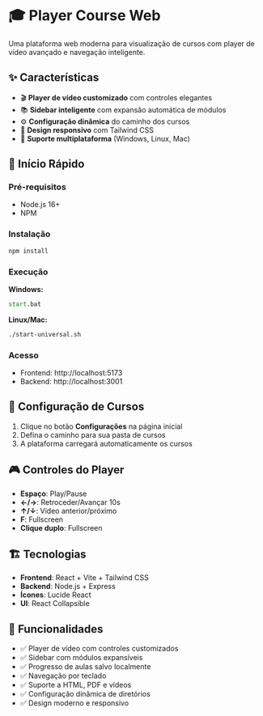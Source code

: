 # 🎓 Player Course Web

Uma plataforma web moderna para visualização de cursos com player de vídeo avançado e navegação inteligente.

## ✨ Características

- 🎬 **Player de vídeo customizado** com controles elegantes
- 📚 **Sidebar inteligente** com expansão automática de módulos
- ⚙️ **Configuração dinâmica** do caminho dos cursos
- 📱 **Design responsivo** com Tailwind CSS
- 🔧 **Suporte multiplataforma** (Windows, Linux, Mac)

## 🚀 Início Rápido

### Pré-requisitos
- Node.js 16+
- NPM

### Instalação
```bash
npm install
```

### Execução

**Windows:**
```cmd
start.bat
```

**Linux/Mac:**
```bash
./start-universal.sh
```

### Acesso
- Frontend: http://localhost:5173
- Backend: http://localhost:3001

## 📁 Configuração de Cursos

1. Clique no botão **Configurações** na página inicial
2. Defina o caminho para sua pasta de cursos
3. A plataforma carregará automaticamente os cursos

## 🎮 Controles do Player

- **Espaço**: Play/Pause
- **←/→**: Retroceder/Avançar 10s
- **↑/↓**: Vídeo anterior/próximo
- **F**: Fullscreen
- **Clique duplo**: Fullscreen

## 🏗️ Tecnologias

- **Frontend**: React + Vite + Tailwind CSS
- **Backend**: Node.js + Express
- **Ícones**: Lucide React
- **UI**: React Collapsible

## 📝 Funcionalidades

- ✅ Player de vídeo com controles customizados
- ✅ Sidebar com módulos expansíveis
- ✅ Progresso de aulas salvo localmente
- ✅ Navegação por teclado
- ✅ Suporte a HTML, PDF e vídeos
- ✅ Configuração dinâmica de diretórios
- ✅ Design moderno e responsivo